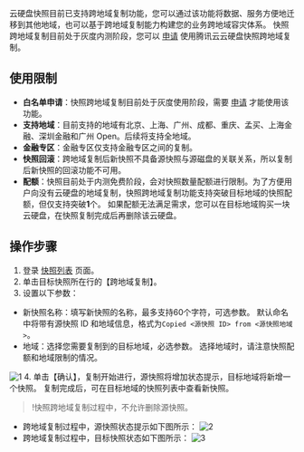 云硬盘快照目前已支持跨地域复制功能，您可以通过该功能将数据、服务方便地迁移到其他地域，也可以基于跨地域复制能力构建您的业务跨地域容灾体系。
快照跨地域复制目前处于灰度内测阶段，您可以 [申请](https://cloud.tencent.com/act/apply/snapshotcopy) 使用腾讯云云硬盘快照跨地域复制。

## 使用限制
- **白名单申请**：快照跨地域复制目前处于灰度使用阶段，需要 [申请](https://cloud.tencent.com/act/apply/snapshotcopy) 才能使用该功能。
- **支持地域**：目前支持的地域有北京、上海、广州、成都、重庆、孟买、上海金融、深圳金融和广州 Open。后续将支持全地域。
- **金融专区**：金融专区仅支持金融专区之间的复制。
- **快照回滚**：跨地域复制后新快照不具备源快照与源磁盘的关联关系，所以复制后新快照的回滚功能不可用。
- **配额**：快照目前处于内测免费阶段，会对快照数量配额进行限制。为了方便用户向没有云硬盘的地域复制，快照跨地域复制功能支持突破目标地域的快照配额，但仅支持突破**1**个。
 如果配额无法满足需求，您可以在目标地域购买一块云硬盘，在快照复制完成后再删除该云硬盘。

## 操作步骤
1. 登录 [快照列表](https://console.cloud.tencent.com/cvm/snapshot) 页面。
2. 单击目标快照所在行的【跨地域复制】。
3. 设置以下参数：
  - 新快照名称：填写新快照的名称，最多支持60个字符，可选参数。
  默认命名中将带有源快照 ID 和地域信息，格式为`Copied <源快照 ID> from <源快照地域>`。
  - 地域：选择您需要复制到的目标地域，必选参数。
  选择地域时，请注意快照配额和地域限制的情况。

 ![1](https://main.qcloudimg.com/raw/81bc5c94ed8a5ae1b699f0a527322102.png)
4. 单击【确认】，复制开始进行，源快照将增加状态提示，目标地域将新增一个快照。 复制完成后，可在目标地域的快照列表中查看新快照。
>!快照跨地域复制过程中，不允许删除源快照。

 - 跨地域复制过程中，源快照状态提示如下图所示：
![2](https://main.qcloudimg.com/raw/27d6bfa6389efc75d17c4a1c3d4d1899.png)
 - 跨地域复制过程中，目标快照状态如下图所示：
![3](https://main.qcloudimg.com/raw/0564debf0293e79907dedf7ee7fe02a9.png)
